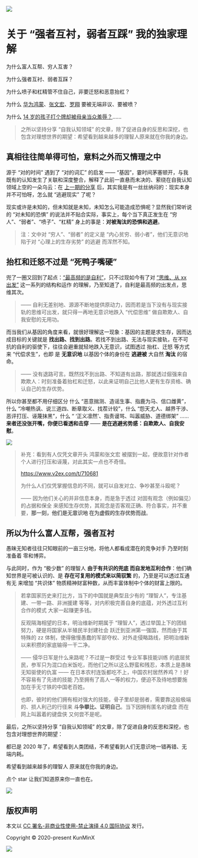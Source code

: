 ![](https://i.loli.net/2020/09/26/vVZUp1I5PyFJqTm.png)

# 关于 “强者互衬，弱者互踩” 我的独家理解

为什么富人互帮、穷人互害？

为什么强者互衬、弱者互踩？

为什么喷子和杠精管不住自己，非要迁怒和恶意抬杠？

为什么 [华为鸿蒙](https://www.zhihu.com/question/420506693/answer/1466076213)、[张文宏](https://www.zhihu.com/question/389612274/answer/1171586048)、[罗翔](https://zhuanlan.zhihu.com/p/234442555) 要被无端非议、要被喷？

为什么 [14 岁的孩子打个牌却被母亲当众羞辱？](https://www.zhihu.com/question/421739665/answer/1494330197)……

> 之所以坚持分享 “自我认知领域” 的文章，除了促进自身的反思和深挖，也包含对理想世界的期望：希望看到越来越多的理智人原来就在你我的身边。



## 真相往往简单得可怕，意料之外而又情理之中

源于 “对的时间” 遇到了 “对的词汇” 的启发 —— “基因”，霎时间茅塞顿开，与我既有的认知发生了关联和深度整合，解释了此前一直悬而未决的、萦绕在自我认知领域上空的一朵乌云：在 [上一期的分享](https://kunminx.gitbook.io/deep-thinking/) 后，其实我是有一丝丝纳闷的：现实本身并不可怕呀，怎么就 “逃避现实” 了呢？

现实或许是未知的，但未知就是未知，未知怎么可能造成恐惧呢？显然我们常听说的 “对未知的恐惧” 的说法并不贴合实际，事实上，每个当下真正发生在 “穷人”、“弱者”、“喷子”、“杠精” 身上的事是：**对被淘汰的恐惧和逃避**。

> 注：文中对 “穷人”、“弱者” 的定义是 “内心贫穷、弱小者”，他们无意识地陷于对 “心理上的生存劣势” 的逃避 而浑然不知。


## 抬杠和迁怒不过是 “死鸭子嘴硬”

兜了一圈又回到了起点：[“最高频的是自利”](https://kunminx.gitbook.io/deep-thinking/past/pua-immunity)，只不过现如今有了对 [“思维、从 xx 出发”](https://kunminx.gitbook.io/deep-thinking/past/wechat-tiktok) 这一系列的结构和运作 的理解，乃至知道了，自利是最高频的出发点，思维其次。

> —— 自利无差别地、源源不断地提供原动力，因而若是当下没有与现实接轨的思维可出发，就只得一再地无意识地跌入 “代偿思维” 做自欺欺人、自我安慰的无用功。

而当我们从基因的角度来看，就很好理解这一现象：基因的主题是求生存，因而达成目标的关键就是 **找出路、找到出路**。若找不到出路、无法与现实接轨，在不可抗的自利的驱使下，往往会避重就轻地跌入无意识，试图透过 抬杠、迁怒 等方式来  “代偿求生”，也即 是 **无意识地** 以基因个体的身份在 **逃避被** 大自然 **淘汰** 的宿命。

> —— 没有退路可言。既然找不到出路、不知道有出路，那就透过倔强来自欺欺人：时刻准备着抬杠和迁怒，以此来证明自己比他人更有生存资格、确认自己的生存优势。

所以你甚至都不用仔细区分 什么 “恶意揣测、造谣生事、指鹿为马、信口雌黄”，什么 “冷嘲热讽、说三道四、断章取义、找茬计较”，什么 “怨天尤人、越界干涉、恶评打压、诬蔑抹黑”，什么 “ ‘正义凛然’、指责谩骂、叫嚣威胁、道德绑架” …… **来者还没张开嘴，你便已看透和击穿** —— **是在逃避劣势感：自欺欺人、自我安慰**。

![](https://i.loli.net/2020/09/26/l4qYzIL5W9nwSDZ.gif)


> 补充：看到有人仅凭文章开头 鸿蒙和张文宏 被摆到一起，便故意针对作者个人进行打压和诬蔑，对此其实一点也不奇怪。
>
> https://www.v2ex.com/t/710681
>
> 为什么人们仅凭掌握信息的不同，就可以自发对立、争吵甚至斗殴呢？
>
> —— 因为他们关心的并非信息本身，而是急于透过 对固有观念（例如偏见）的占据和保全 来感知生存优势，其观念是否客观正确、符合事实，并不重要，**那一刻，他们是无意识地 在为虚假的生存优势而战**。


## 所以为什么富人互帮，强者互衬

愚昧无知者往往只知眼前的一亩三分地，将他人都看成潜在的竞争对手 乃至时刻准备着 零和博弈。

与此同时，作为 “极少数” 的理智人 **由于有共识的兜底 而自发地互利合作**：他们确知世界是可被认识的、是 **存在可复用的模式来以简驭繁** 的，乃至是可以透过互通有无 来增加 “共识体” 物质精神财富种数，从而丰富体制中个体的财富上限的。

> 若拿国家历史来打比方，当下的中国就是典型且少有的 “理智人”，专注基建、一带一路、非洲援建 等等，对内积极完善自身的底蕴，对外透过互利合作的模式 大家一起赚更多钱。
>
> 反观隔海相望的日本，明治维新时期属于 “理智人”，透过举国上下的团结努力，硬是将国家从半殖民半封建社会 跃迁到亚洲第一强国，然而由于其特殊的 zz 体制，使得傲慢愚蠢的军部夺权、对外走侵略路线，把明治维新以来积攒的家底输得一干二净。
>
> —— 侵华日军是什么来路呢？不过是一群受过 专业军事技能训练 的底层贫民，参军只为混口白米饭吃，而他们之所以这么野蛮和残忍，本质上是愚昧无知驱使的仇富 —— 在日本农村连饭都吃不上，中国农村居然养鸡？！好不容易有了先进的技能 乃至拥有了高人一等的权力，便迫不及待地想要施加在手无寸铁的中国老百姓。
>
> 也即，彼时的他们拥有相对强大的技能，骨子里却是弱者，需要靠这般极端的、损人利己的行径来 **斗争攀比、证明自己**。当下因拥有匿名的键盘 而在网上叫嚣着的键盘侠 又何尝不是呢。



最后，之所以坚持分享 “自我认知领域” 的文章，除了促进自身的反思和深挖，也包含对理想世界的期望：

都已是 2020 年了，希望看到人类团结，不希望看到人们无意识地一错再错、无端内耗。

希望看到越来越多的理智人 原来就在你我的身边。

点个 star 让我们知道原来你一直也在。

![](https://i.loli.net/2020/09/26/rhIBub9xzUoaSvp.jpg)

## 版权声明

本文以 [CC 署名-非商业性使用-禁止演绎 4.0 国际协议](https://link.zhihu.com/?target=https%3A//creativecommons.org/licenses/by-nc-nd/4.0/deed.zh) 发行。

Copyright © 2020-present KunMinX

![](https://images.xiaozhuanlan.com/photo/2020/9681e5b7c349963e31803c336b673352.png)
